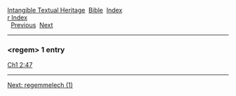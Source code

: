 [Intangible Textual Heritage](../../index)  [Bible](../index) 
[Index](index)   
[r Index](_r_)  
  [Previous](c09281)  [Next](c09283) 

------------------------------------------------------------------------

### &lt;regem&gt; 1 entry

[Ch1 2:47](../kjv/ch1002.htm#047)  

------------------------------------------------------------------------

[Next: regemmelech (1)](c09283)
